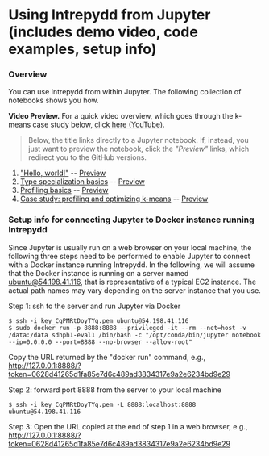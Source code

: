 # Using Intrepydd from Jupyter (includes demo video, code examples, setup info)

### Overview
You can use Intrepydd from within Jupyter. The following collection of notebooks shows you how.

**Video Preview.** For a quick video overview, which goes through the k-means case study below, [click here (YouTube)](https://www.youtube.com/watch?v=00CkXStroOk).

> Below, the title links directly to a Jupyter notebook. If, instead, you just want to preview the notebook, click the _"Preview"_ links, which redirect you to the GitHub versions.

1. ["Hello, world!"](./notebooks/001-hello-world.ipynb) -- [Preview](https://github.com/hpcgarage/intrepyddguide/blob/master/notebooks/001-hello-world.ipynb)
2. [Type specialization basics](./notebooks/002-typing-basics.ipynb) -- [Preview](https://github.com/hpcgarage/intrepyddguide/blob/master/notebooks/002-typing-basics.ipynb)
3. [Profiling basics](./notebooks/003-profiling.ipynb) -- [Preview](https://github.com/hpcgarage/intrepyddguide/blob/master/notebooks/003-profiling.ipynb)
4. [Case study: profiling and optimizing k-means](./notebooks/004-kmeans.ipynb) -- [Preview](https://github.com/hpcgarage/intrepyddguide/blob/master/notebooks/004-kmeans.ipynb)

### Setup info for connecting Jupyter to Docker instance running Intrepydd

Since Jupyter is usually run on a web browser on your local machine, the following three steps need to be performed to enable Jupyter to connect with a Docker instance running Intrepydd.  In the following, we will assume that the Docker instance is running on a server named ubuntu@54.198.41.116, that is representative of a typical EC2 instance.  The actual path names may vary depending on the server instance that you use.

Step 1: ssh to the server and run Jupyter via Docker
```
$ ssh -i key_CqPMRtDoyTYq.pem ubuntu@54.198.41.116
$ sudo docker run -p 8888:8888 --privileged -it --rm --net=host -v /data:/data sdhph1-eval1 /bin/bash -c "/opt/conda/bin/jupyter notebook --ip=0.0.0.0 --port=8888 --no-browser --allow-root"
```
Copy the URL returned by the "docker run" command, e.g., http://127.0.0.1:8888/?token=0628d41265d1fa85e7d6c489ad3834317e9a2e6234bd9e29

Step 2: forward port 8888 from the  server to your local machine
```
$ ssh -i key_CqPMRtDoyTYq.pem -L 8888:localhost:8888 ubuntu@54.198.41.116
```
Step 3: Open the URL copied at the end of step 1 in a web browser, e.g., http://127.0.0.1:8888/?token=0628d41265d1fa85e7d6c489ad3834317e9a2e6234bd9e29




